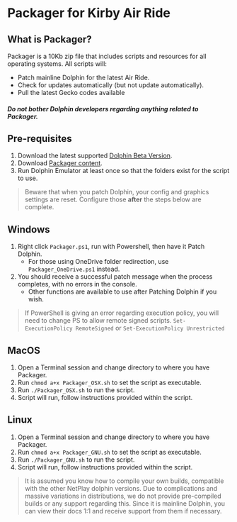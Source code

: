 # Packager for Kirby Air Ride

## What is Packager?

Packager is a 10Kb zip file that includes scripts and resources for all operating systems. All scripts will:

- Patch mainline Dolphin for the latest Air Ride.
- Check for updates automatically (but not update automatically).
- Pull the latest Gecko codes available

##### Do not bother Dolphin developers regarding anything related to Packager.

## Pre-requisites

1. Download the latest supported [Dolphin Beta Version](https://www.kirbyairri.de/netplay.html).
2. Download [Packager content](https://github.com/EternalllZM/Packager/releases).
3. Run Dolphin Emulator at least once so that the folders exist for the script to use.
> Beware that when you patch Dolphin, your config and graphics settings are reset. Configure those **after** the steps below are complete.

## Windows

1. Right click ```Packager.ps1```, run with Powershell, then have it Patch Dolphin.
   - For those using OneDrive folder redirection, use ```Packager_OneDrive.ps1``` instead.
2. You should receive a successful patch message when the process completes, with no errors in the console.
   - Other functions are available to use after Patching Dolphin if you wish.

> If PowerShell is giving an error regarding execution policy, you will need to change PS to allow remote signed scripts.
> ```Set-ExecutionPolicy RemoteSigned``` or ```Set-ExecutionPolicy Unrestricted```

## MacOS

1. Open a Terminal session and change directory to where you have Packager.
2. Run ```chmod a+x Packager_OSX.sh``` to set the script as executable.
3. Run ```./Packager_OSX.sh``` to run the script.
4. Script will run, follow instructions provided within the script.

## Linux

1. Open a Terminal session and change directory to where you have Packager.
2. Run ```chmod a+x Packager_GNU.sh``` to set the script as executable.
3. Run ```./Packager_GNU.sh``` to run the script.
4. Script will run, follow instructions provided within the script.

> It is assumed you know how to compile your own builds, compatible with the other NetPlay dolphin versions. Due to complications and massive variations in distributions,
> we do not provide pre-compiled builds or any support regarding this. Since it is mainline Dolphin, you can view their docs 1:1 and receive support from them if necessary.
